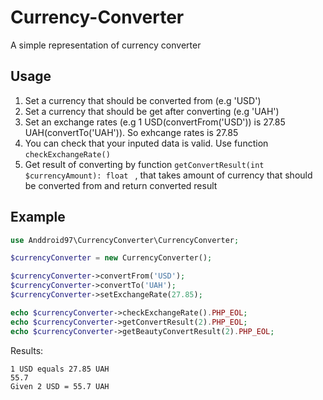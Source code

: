 Currency-Converter
==================

A simple  representation  of currency converter

Usage
------------

1. Set a currency that should be converted from (e.g 'USD')
2. Set a currency that should be get after converting (e.g 'UAH')
3. Set an exchange rates (e.g 1 USD(convertFrom('USD')) is 27.85 UAH(convertTo('UAH')).
So exhcange rates is 27.85
4. You can check that your inputed data is valid. Use function ```checkExchangeRate() ``` 
5. Get result of converting by function ```getConvertResult(int $currencyAmount): float ``` , that takes amount of currency 
that should be converted from and return converted result

Example
-------------
```php
use Anddroid97\CurrencyConverter\CurrencyConverter;

$currencyConverter = new CurrencyConverter();

$currencyConverter->convertFrom('USD');
$currencyConverter->convertTo('UAH');
$currencyConverter->setExchangeRate(27.85);

echo $currencyConverter->checkExchangeRate().PHP_EOL;
echo $currencyConverter->getConvertResult(2).PHP_EOL;
echo $currencyConverter->getBeautyConvertResult(2).PHP_EOL;

```
Results:
```
1 USD equals 27.85 UAH
55.7
Given 2 USD = 55.7 UAH
```
